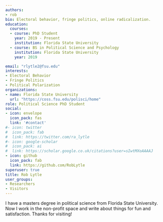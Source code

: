 ```yaml
---
authors:
- rob
bio: Electoral behavior, fringe politics, online radicalization.
education:
  courses:
  - course: PhD Student 
    year: 2019 - Present
    institution: Florida State University
  - course: BS in Political Science and Psychology
    institution: Florida State University
    year: 2019

email: "rlytle2@fsu.edu"
interests:
- Electoral Behavior
- Fringe Politics
- Political Polarization
organizations:
- name: Florida State University
  url: "https://coss.fsu.edu/polisci/home"
role: Political Science PhD Student
social:
- icon: envelope
  icon_pack: fas
  link: '#contact'
#- icon: twitter
#  icon_pack: fab
#  link: https://twitter.com/ra_lytle
#- icon: google-scholar
#  icon_pack: ai
#  link: https://scholar.google.co.uk/citations?user=sIwtMXoAAAAJ
- icon: github
  icon_pack: fab
  link: https://github.com/RobLytle
superuser: true
title: Rob Lytle
user_groups:
- Researchers
- Visitors
---
```


I have a masters degree in political science from Florida State University. Now I work in the non-profit space and write about things for fun and satisfaction. Thanks for visiting! 
